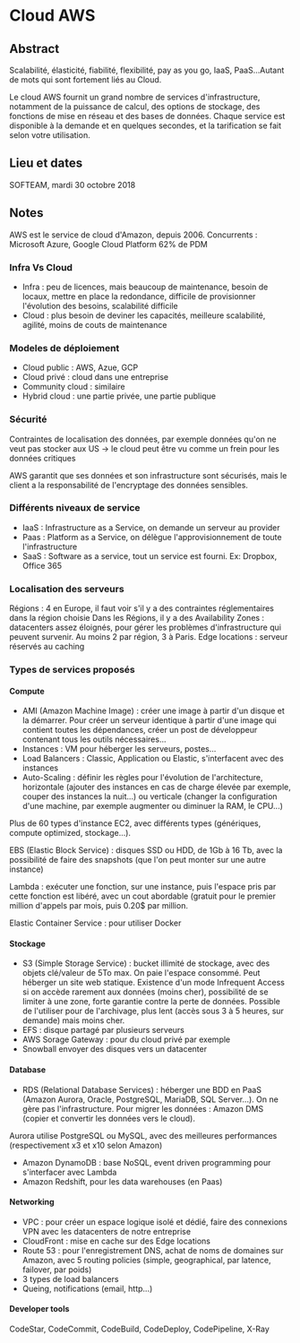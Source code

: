 # Cloud AWS

## Abstract
Scalabilité, élasticité, fiabilité, flexibilité, pay as you go, IaaS, PaaS…Autant de mots qui sont fortement liés au Cloud.

Le cloud AWS fournit un grand nombre de services d'infrastructure, notamment de la puissance de calcul, des options de stockage, des fonctions de mise en réseau et des bases de données. Chaque service est disponible à la demande et en quelques secondes, et la tarification se fait selon votre utilisation.

## Lieu et dates
SOFTEAM, mardi 30 octobre 2018

## Notes
AWS est le service de cloud d'Amazon, depuis 2006.
Concurrents : Microsoft Azure, Google Cloud Platform
62% de PDM


### Infra Vs Cloud
- Infra : peu de licences, mais beaucoup de maintenance, besoin de locaux, mettre en place la redondance, difficile de provisionner l'évolution des besoins, scalabilité difficile
- Cloud : plus besoin de deviner les capacités, meilleure scalabilité, agilité, moins de couts de maintenance


### Modeles de déploiement
- Cloud public : AWS, Azue, GCP
- Cloud privé : cloud dans une entreprise
- Community cloud : similaire
- Hybrid cloud : une partie privée, une partie publique


### Sécurité
Contraintes de localisation des données, par exemple données qu'on ne veut pas stocker aux US -> le cloud peut être vu comme un frein pour les données critiques

AWS garantit que ses données et son infrastructure sont sécurisés, mais le client a la responsabilité de l'encryptage des données sensibles.


### Différents niveaux de service
- IaaS : Infrastructure as a Service, on demande un serveur au provider
- Paas : Platform as a Service, on délègue l'approvisionnement de toute l'infrastructure
- SaaS : Software as a service, tout un service est fourni. Ex: Dropbox, Office 365


### Localisation des serveurs
Régions : 4 en Europe, il faut voir s'il y a des contraintes réglementaires dans la région choisie
Dans les Régions, il y a des Availability Zones : datacenters assez éloignés, pour gérer les problèmes d'infrastructure qui peuvent survenir. Au moins 2 par région, 3 à Paris.
Edge locations : serveur réservés au caching

### Types de services proposés
#### Compute
- AMI (Amazon Machine Image) : créer une image à partir d'un disque et la démarrer. Pour créer un serveur identique à partir d'une image qui contient toutes les dépendances, créer un post de développeur contenant tous les outils nécessaires...
- Instances : VM pour héberger les serveurs, postes...
- Load Balancers : Classic, Application ou Elastic, s'interfacent avec des instances
- Auto-Scaling : définir les règles pour l'évolution de l'architecture, horizontale (ajouter des instances en cas de charge élevée par exemple, couper des instances la nuit...) ou verticale (changer la configuration d'une machine, par exemple augmenter ou diminuer la RAM, le CPU...)

Plus de 60 types d'instance EC2, avec différents types (génériques, compute optimized, stockage...).

EBS (Elastic Block Service) : disques SSD ou HDD, de 1Gb à 16 Tb, avec la possibilité de faire des snapshots (que l'on peut monter sur une autre instance)

Lambda : exécuter une fonction, sur une instance, puis l'espace pris par cette fonction est libéré, avec un cout abordable (gratuit pour le premier million d'appels par mois, puis 0.20$ par million.

Elastic Container Service : pour utiliser Docker

#### Stockage
- S3 (Simple Storage Service) : bucket illimité de stockage, avec des objets clé/valeur de 5To max. On paie l'espace consommé. Peut héberger un site web statique. Existence d'un mode Infrequent Access si on accède rarement aux données (moins cher), possibilité de se limiter à une zone, forte garantie contre la perte de données. Possible de l'utiliser pour de l'archivage, plus lent (accès sous 3 à 5 heures, sur demande) mais moins cher.
- EFS : disque partagé par plusieurs serveurs
- AWS Sorage Gateway : pour du cloud privé par exemple
- Snowball envoyer des disques vers un datacenter

#### Database
- RDS (Relational Database Services) : héberger une BDD en PaaS (Amazon Aurora, Oracle, PostgreSQL, MariaDB, SQL Server...). On ne gère pas l'infrastructure. Pour migrer les données : Amazon DMS (copier et convertir les données vers le cloud).

Aurora utilise PostgreSQL ou MySQL, avec des meilleures performances (respectivement x3 et x10 selon Amazon)

- Amazon DynamoDB : base NoSQL, event driven programming pour s'interfacer avec Lambda
- Amazon Redshift, pour les data warehouses (en Paas)

#### Networking
- VPC : pour créer un espace logique isolé et dédié, faire des connexions VPN avec les datacenters de notre entreprise
- CloudFront : mise en cache sur des Edge locations
- Route 53 : pour l'enregistrement DNS, achat de noms de domaines sur Amazon, avec 5 routing policies (simple, geographical, par latence, failover, par poids)
- 3 types de load balancers
- Queing, notifications (email, http...)

#### Developer tools
CodeStar, CodeCommit, CodeBuild, CodeDeploy, CodePipeline, X-Ray